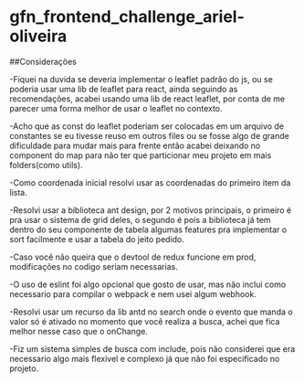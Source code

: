 # gfn_frontend_challenge_ariel-oliveira

##Considerações

-Fiquei na duvida se deveria implementar o leaflet padrão do js, ou se poderia usar uma lib de leaflet para react, ainda seguindo as recomendações, acabei usando uma lib de react leaflet, por conta de me parecer uma forma melhor de usar o leaflet no contexto.

-Acho que as const do leaflet poderiam ser colocadas em um arquivo de constantes se eu tivesse reuso em outros files ou se fosse algo de grande dificuldade para mudar mais para frente então acabei deixando no component do map para não ter que particionar meu projeto em mais folders(como utils).

-Como coordenada inicial resolvi usar as coordenadas do primeiro item da lista.

-Resolvi usar a biblioteca ant design, por 2 motivos principais, o primeiro é pra usar o sistema de grid deles,
o segundo é pois a biblioteca já tem dentro do seu componente de tabela algumas features pra implementar o sort facilmente e usar a tabela do jeito pedido.

-Caso você não queira que o devtool de redux funcione em prod, modificações no codigo seriam necessarias.

-O uso de eslint foi algo opcional que gosto de usar, mas não inclui como necessario para compilar o webpack e nem usei algum webhook.

-Resolvi usar um recurso da lib antd no search onde o evento que manda o valor só é ativado no momento que você realiza a busca, achei que fica melhor nesse caso que o onChange.

-Fiz um sistema simples de busca com include, pois não considerei que era necessario algo mais flexivel e complexo já que não foi especificado no projeto.